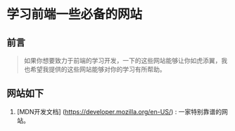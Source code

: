 # 学习前端一些必备的网站
## 前言
> 如果你想要致力于前端的学习开发，一下的这些网站能够让你如虎添翼，我也希望我提供的这些网站能够对你的学习有所帮助。

## 网站如下
1. [MDN开发文档]  (https://developer.mozilla.org/en-US/) : 一家特别靠谱的网站。
